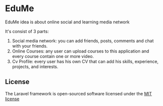 # EduMe

EduMe idea is about online social and learning media network

It's consist of 3 parts:
1. Social media network: you can add friends, posts, comments and chat with your friends.
2. Online Courses: any user can upload courses to this application and every course contain one or more video.
3. Cv Profile: every user has his own CV that can add his skills, experience, projects, and interests.

## License

The Laravel framework is open-sourced software licensed under the [MIT license](http://opensource.org/licenses/MIT)
